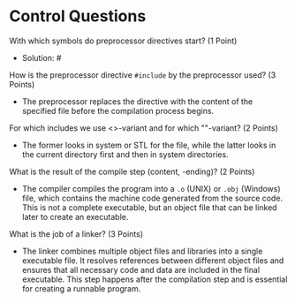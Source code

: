 # Control Questions

With which symbols do preprocessor directives start? (1 Point)

- Solution: #

How is the preprocessor directive `#include` by the preprocessor used? (3 Points)

- The preprocessor replaces the directive with the content of the specified file before the compilation process begins.

For which includes we use <>-variant and for which ""-variant? (2 Points)

- The former looks in system or STL for the file, while the latter looks in the current directory first and then in system directories.

What is the result of the compile step (content, -ending)? (2 Points)

- The compiler compiles the program into a `.o` (UNIX) or `.obj` (Windows) file, which contains the machine code generated from the source code.
This is not a complete executable, but an object file that can be linked later to create an executable.

What is the job of a linker? (3 Points)

- The linker combines multiple object files and libraries into a single executable file. It resolves references between different object files and ensures that all necessary code and data are included in the final executable.
This step happens after the compilation step and is essential for creating a runnable program.